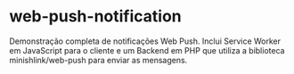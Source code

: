 # web-push-notification
Demonstração completa de notificações Web Push. Inclui Service Worker em JavaScript para o cliente e um Backend em PHP que utiliza a biblioteca minishlink/web-push para enviar as mensagens.
